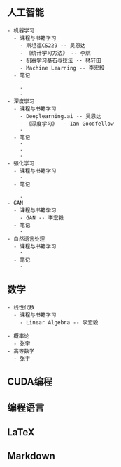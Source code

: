 ## 人工智能  
    - 机器学习  
      - 课程与书籍学习  
        - 斯坦福CS229 -- 吴恩达  
        - 《统计学习方法》 -- 李航  
        - 机器学习基石与技法 -- 林轩田  
        - Machine Learning -- 李宏毅  
      - 笔记  
        - 
        - 
        -
    - 深度学习  
      - 课程与书籍学习  
        - Deeplearning.ai -- 吴恩达  
        - 《深度学习》 -- Ian Goodfellow  
        - 
      - 笔记  
        -
        -
        -
    - 强化学习  
      - 课程与书籍学习  
        -   
      - 笔记  
        -  
        -  
    - GAN  
      - 课程与书籍学习  
        - GAN -- 李宏毅  
      - 笔记  
        -
    - 自然语言处理  
      - 课程与书籍学习  
        -
      - 笔记  
        -
        
## 数学  
    - 线性代数  
      - 课程与书籍学习  
        - Linear Algebra -- 李宏毅  
        
    - 概率论  
      - 张宇  
    - 高等数学  
      - 张宇  
      
## CUDA编程
## 编程语言
## LaTeX
## Markdown
